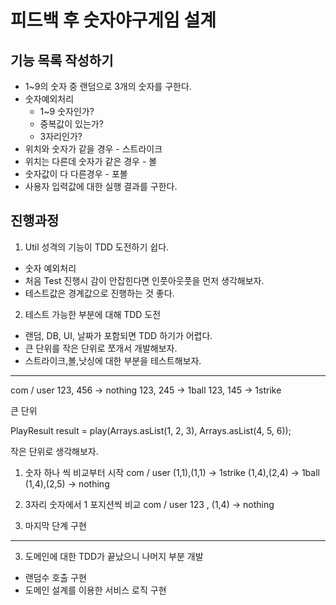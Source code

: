 # 피드백 후 숫자야구게임 설계

## 기능 목록 작성하기 
- 1~9의 숫자 중 랜덤으로 3개의 숫자를 구한다. 
- 숫자예외처리 
  - 1~9 숫자인가?
  - 중복값이 있는가?
  - 3자리인가?
- 위치와 숫자가 같을 경우 - 스트라이크
- 위치는 다른데 숫자가 같은 경우 - 볼
- 숫자값이 다 다른경우 - 포볼
- 사용자 입력값에 대한 실행 결과를 구한다. 

## 진행과정 
1. Util 성격의 기능이 TDD 도전하기 쉽다. 
- 숫자 예외처리
- 처음 Test 진행시 감이 안잡힌다면 인풋아웃풋을 먼저 생각해보자.
- 테스트값은 경계값으로 진행하는 것 좋다.

2. 테스트 가능한 부분에 대해 TDD 도전
- 랜덤, DB, UI, 날짜가 포함되면 TDD 하기가 어렵다. 
- 큰 단위를 작은 단위로 쪼개서 개발해보자.
- 스트라이크,볼,낫싱에 대한 부분을 테스트해보자.

--- 
com / user 
123, 456 -> nothing
123, 245 -> 1ball
123, 145 -> 1strike 

큰 단위

PlayResult result = play(Arrays.asList(1, 2, 3), Arrays.asList(4, 5, 6));

작은 단위로 생각해보자.
1. 숫자 하나 씩 비교부터 시작
com / user
(1,1),(1,1) -> 1strike
(1,4),(2,4) -> 1ball
(1,4),(2,5) -> nothing

2. 3자리 숫자에서 1 포지션씩 비교 
com / user 
123 , (1,4) -> nothing

3. 마지막 단계 구현
---

3. 도메인에 대한 TDD가 끝났으니 나머지 부분 개발 
- 랜덤수 호출 구현
- 도메인 설계를 이용한 서비스 로직 구현
